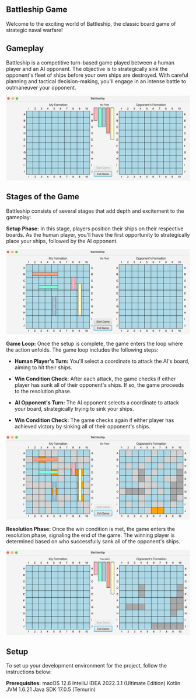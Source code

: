## Battleship Game
Welcome to the exciting world of Battleship, the classic board game of strategic naval warfare!

## Gameplay
Battleship is a competitive turn-based game played between a human player and an AI opponent. The objective is to strategically sink the opponent's fleet of ships before your own ships are destroyed. With careful planning and tactical decision-making, you'll engage in an intense battle to outmaneuver your opponent.

![Alt Text](init.png)

## Stages of the Game
Battleship consists of several stages that add depth and excitement to the gameplay:

**Setup Phase:** In this stage, players position their ships on their respective boards. As the human player, you'll have the first opportunity to strategically place your ships, followed by the AI opponent.

![Alt Text](start.png)

**Game Loop:** Once the setup is complete, the game enters the loop where the action unfolds. The game loop includes the following steps:

- **Human Player's Turn:** You'll select a coordinate to attack the AI's board, aiming to hit their ships.

- **Win Condition Check:** After each attack, the game checks if either player has sunk all of their opponent's ships. If so, the game proceeds to the resolution phase.

- **AI Opponent's Turn:** The AI opponent selects a coordinate to attack your board, strategically trying to sink your ships.

- **Win Condition Check:** The game checks again if either player has achieved victory by sinking all of their opponent's ships.

![Alt Text](playing.png)

**Resolution Phase:** Once the win condition is met, the game enters the resolution phase, signaling the end of the game. The winning player is determined based on who successfully sank all of the opponent's ships.

![Alt Text](humanWin.png)


## Setup
To set up your development environment for the project, follow the instructions below:

**Prerequisites:**
macOS 12.6
IntelliJ IDEA 2022.3.1 (Ultimate Edition)
Kotlin JVM 1.6.21
Java SDK 17.0.5 (Temurin)
